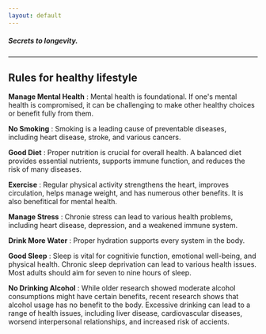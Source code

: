 ```yaml
---
layout: default
---
```

##### Secrets to longevity.
------------------
## Rules for healthy lifestyle

**Manage Mental Health** : Mental health is foundational. If one's mental health is compromised, it can be challenging to make other healthy choices or benefit fully from them.

**No Smoking** : Smoking is a leading cause of preventable diseases, including heart disease, stroke, and various cancers.

**Good Diet** : Proper nutrition is crucial for overall health. A balanced diet provides essential nutrients, supports immune function, and reduces the risk of many diseases.

**Exercise** : Regular physical activity strengthens the heart, improves circulation, helps manage weight, and has numerous other benefits. It is also benefitical for mental health.

**Manage Stress** : Chronie stress can lead to various health problems, including heart disease, depression, and a weakened immune system.  

**Drink More Water** : Proper hydration supports every system in the body. 

**Good Sleep** : Sleep is vital for cognitivie function, emotional well-being, and physical health. Chronic sleep deprivation can lead to various health issues. Most adults should aim for seven to nine hours of sleep.

**No Drinking Alcohol** : While older research showed moderate alcohol consumptions might have certain benefits, recent research shows that alcohol usage has no benefit to the body. Excessive drinking can lead to a range of health issues, including liver disease, cardiovascular diseases, worsend interpersonal relationships, and increased risk of accients. 



